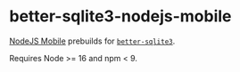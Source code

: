 # better-sqlite3-nodejs-mobile

[NodeJS Mobile](https://github.com/nodejs-mobile/nodejs-mobile) prebuilds for [`better-sqlite3`](https://www.npmjs.com/package/better-sqlite3).

Requires Node >= 16 and npm < 9.
